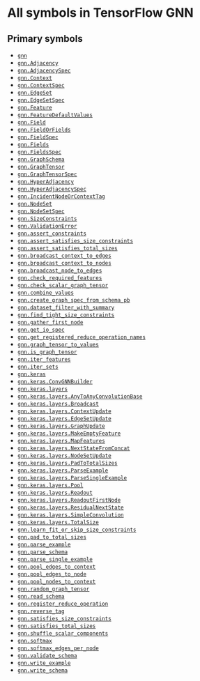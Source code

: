 # All symbols in TensorFlow GNN

<!-- Insert buttons and diff -->

## Primary symbols

*   <a href="../gnn.md"><code>gnn</code></a>
*   <a href="../gnn/Adjacency.md"><code>gnn.Adjacency</code></a>
*   <a href="../gnn/AdjacencySpec.md"><code>gnn.AdjacencySpec</code></a>
*   <a href="../gnn/Context.md"><code>gnn.Context</code></a>
*   <a href="../gnn/ContextSpec.md"><code>gnn.ContextSpec</code></a>
*   <a href="../gnn/EdgeSet.md"><code>gnn.EdgeSet</code></a>
*   <a href="../gnn/EdgeSetSpec.md"><code>gnn.EdgeSetSpec</code></a>
*   <a href="../gnn/Feature.md"><code>gnn.Feature</code></a>
*   <a href="../gnn/FeatureDefaultValues.md"><code>gnn.FeatureDefaultValues</code></a>
*   <a href="../gnn/Field.md"><code>gnn.Field</code></a>
*   <a href="../gnn/FieldOrFields.md"><code>gnn.FieldOrFields</code></a>
*   <a href="../gnn/FieldSpec.md"><code>gnn.FieldSpec</code></a>
*   <a href="../gnn/Fields.md"><code>gnn.Fields</code></a>
*   <a href="../gnn/FieldsSpec.md"><code>gnn.FieldsSpec</code></a>
*   <a href="../gnn/GraphSchema.md"><code>gnn.GraphSchema</code></a>
*   <a href="../gnn/GraphTensor.md"><code>gnn.GraphTensor</code></a>
*   <a href="../gnn/GraphTensorSpec.md"><code>gnn.GraphTensorSpec</code></a>
*   <a href="../gnn/HyperAdjacency.md"><code>gnn.HyperAdjacency</code></a>
*   <a href="../gnn/HyperAdjacencySpec.md"><code>gnn.HyperAdjacencySpec</code></a>
*   <a href="../gnn/IncidentNodeOrContextTag.md"><code>gnn.IncidentNodeOrContextTag</code></a>
*   <a href="../gnn/NodeSet.md"><code>gnn.NodeSet</code></a>
*   <a href="../gnn/NodeSetSpec.md"><code>gnn.NodeSetSpec</code></a>
*   <a href="../gnn/SizeConstraints.md"><code>gnn.SizeConstraints</code></a>
*   <a href="../gnn/ValidationError.md"><code>gnn.ValidationError</code></a>
*   <a href="../gnn/assert_constraints.md"><code>gnn.assert_constraints</code></a>
*   <a href="../gnn/assert_satisfies_size_constraints.md"><code>gnn.assert_satisfies_size_constraints</code></a>
*   <a href="../gnn/assert_satisfies_size_constraints.md"><code>gnn.assert_satisfies_total_sizes</code></a>
*   <a href="../gnn/broadcast_context_to_edges.md"><code>gnn.broadcast_context_to_edges</code></a>
*   <a href="../gnn/broadcast_context_to_nodes.md"><code>gnn.broadcast_context_to_nodes</code></a>
*   <a href="../gnn/broadcast_node_to_edges.md"><code>gnn.broadcast_node_to_edges</code></a>
*   <a href="../gnn/check_required_features.md"><code>gnn.check_required_features</code></a>
*   <a href="../gnn/check_scalar_graph_tensor.md"><code>gnn.check_scalar_graph_tensor</code></a>
*   <a href="../gnn/combine_values.md"><code>gnn.combine_values</code></a>
*   <a href="../gnn/create_graph_spec_from_schema_pb.md"><code>gnn.create_graph_spec_from_schema_pb</code></a>
*   <a href="../gnn/dataset_filter_with_summary.md"><code>gnn.dataset_filter_with_summary</code></a>
*   <a href="../gnn/find_tight_size_constraints.md"><code>gnn.find_tight_size_constraints</code></a>
*   <a href="../gnn/gather_first_node.md"><code>gnn.gather_first_node</code></a>
*   <a href="../gnn/get_io_spec.md"><code>gnn.get_io_spec</code></a>
*   <a href="../gnn/get_registered_reduce_operation_names.md"><code>gnn.get_registered_reduce_operation_names</code></a>
*   <a href="../gnn/graph_tensor_to_values.md"><code>gnn.graph_tensor_to_values</code></a>
*   <a href="../gnn/is_graph_tensor.md"><code>gnn.is_graph_tensor</code></a>
*   <a href="../gnn/iter_features.md"><code>gnn.iter_features</code></a>
*   <a href="../gnn/iter_sets.md"><code>gnn.iter_sets</code></a>
*   <a href="../gnn/keras.md"><code>gnn.keras</code></a>
*   <a href="../gnn/keras/ConvGNNBuilder.md"><code>gnn.keras.ConvGNNBuilder</code></a>
*   <a href="../gnn/keras/layers.md"><code>gnn.keras.layers</code></a>
*   <a href="../gnn/keras/layers/AnyToAnyConvolutionBase.md"><code>gnn.keras.layers.AnyToAnyConvolutionBase</code></a>
*   <a href="../gnn/keras/layers/Broadcast.md"><code>gnn.keras.layers.Broadcast</code></a>
*   <a href="../gnn/keras/layers/ContextUpdate.md"><code>gnn.keras.layers.ContextUpdate</code></a>
*   <a href="../gnn/keras/layers/EdgeSetUpdate.md"><code>gnn.keras.layers.EdgeSetUpdate</code></a>
*   <a href="../gnn/keras/layers/GraphUpdate.md"><code>gnn.keras.layers.GraphUpdate</code></a>
*   <a href="../gnn/keras/layers/MakeEmptyFeature.md"><code>gnn.keras.layers.MakeEmptyFeature</code></a>
*   <a href="../gnn/keras/layers/MapFeatures.md"><code>gnn.keras.layers.MapFeatures</code></a>
*   <a href="../gnn/keras/layers/NextStateFromConcat.md"><code>gnn.keras.layers.NextStateFromConcat</code></a>
*   <a href="../gnn/keras/layers/NodeSetUpdate.md"><code>gnn.keras.layers.NodeSetUpdate</code></a>
*   <a href="../gnn/keras/layers/PadToTotalSizes.md"><code>gnn.keras.layers.PadToTotalSizes</code></a>
*   <a href="../gnn/keras/layers/ParseExample.md"><code>gnn.keras.layers.ParseExample</code></a>
*   <a href="../gnn/keras/layers/ParseSingleExample.md"><code>gnn.keras.layers.ParseSingleExample</code></a>
*   <a href="../gnn/keras/layers/Pool.md"><code>gnn.keras.layers.Pool</code></a>
*   <a href="../gnn/keras/layers/Readout.md"><code>gnn.keras.layers.Readout</code></a>
*   <a href="../gnn/keras/layers/ReadoutFirstNode.md"><code>gnn.keras.layers.ReadoutFirstNode</code></a>
*   <a href="../gnn/keras/layers/ResidualNextState.md"><code>gnn.keras.layers.ResidualNextState</code></a>
*   <a href="../gnn/keras/layers/SimpleConvolution.md"><code>gnn.keras.layers.SimpleConvolution</code></a>
*   <a href="../gnn/keras/layers/TotalSize.md"><code>gnn.keras.layers.TotalSize</code></a>
*   <a href="../gnn/learn_fit_or_skip_size_constraints.md"><code>gnn.learn_fit_or_skip_size_constraints</code></a>
*   <a href="../gnn/pad_to_total_sizes.md"><code>gnn.pad_to_total_sizes</code></a>
*   <a href="../gnn/parse_example.md"><code>gnn.parse_example</code></a>
*   <a href="../gnn/parse_schema.md"><code>gnn.parse_schema</code></a>
*   <a href="../gnn/parse_single_example.md"><code>gnn.parse_single_example</code></a>
*   <a href="../gnn/pool_edges_to_context.md"><code>gnn.pool_edges_to_context</code></a>
*   <a href="../gnn/pool_edges_to_node.md"><code>gnn.pool_edges_to_node</code></a>
*   <a href="../gnn/pool_nodes_to_context.md"><code>gnn.pool_nodes_to_context</code></a>
*   <a href="../gnn/random_graph_tensor.md"><code>gnn.random_graph_tensor</code></a>
*   <a href="../gnn/read_schema.md"><code>gnn.read_schema</code></a>
*   <a href="../gnn/register_reduce_operation.md"><code>gnn.register_reduce_operation</code></a>
*   <a href="../gnn/reverse_tag.md"><code>gnn.reverse_tag</code></a>
*   <a href="../gnn/satisfies_size_constraints.md"><code>gnn.satisfies_size_constraints</code></a>
*   <a href="../gnn/satisfies_size_constraints.md"><code>gnn.satisfies_total_sizes</code></a>
*   <a href="../gnn/shuffle_scalar_components.md"><code>gnn.shuffle_scalar_components</code></a>
*   <a href="../gnn/softmax.md"><code>gnn.softmax</code></a>
*   <a href="../gnn/softmax_edges_per_node.md"><code>gnn.softmax_edges_per_node</code></a>
*   <a href="../gnn/validate_schema.md"><code>gnn.validate_schema</code></a>
*   <a href="../gnn/write_example.md"><code>gnn.write_example</code></a>
*   <a href="../gnn/write_schema.md"><code>gnn.write_schema</code></a>
